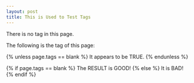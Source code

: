 ```yaml
---
layout: post
title: This is Used to Test Tags
---
```


There is no tag in this page.

The following is the tag of this page:

{% unless page.tags == blank %}
It appears to be TRUE.
{% endunless %}

{% if page.tags == blank %}
The RESULT is GOOD!
{% else %}
It is BAD!
{% endif %}


